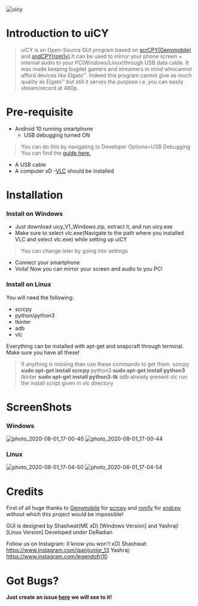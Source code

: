 ![uicy](https://user-images.githubusercontent.com/68629996/89100304-a66f4a80-d413-11ea-94ef-284592389517.png)
# Introduction to uiCY

>uiCY is an Open-Source GUI program based on [scrCPY(Genymobile)](https://github.com/Genymobile/scrcpy) and [sndCPY(rom1v)](https://github.com/rom1v/sndcpy).It can be used to mirror your phone screen + internal audio to your PC(Windows/Linux)through USB data cable. It was made keeping bugdet gamers and streamers in mind whocannot afford devices like Elgato™. Indeed this program cannot give as much quality as Elgato™ but still it serves the purpose  i.e. you can easily stream/record at 480p.
# Pre-requisite
- Android 10 running smartphone
   - USB debugging turned ON 

> You can do this by navigating to Developer Options>USB Debugging
You can find the [guide here.](https://www.howtogeek.com/129728/how-to-access-the-developer-options-menu-and-enable-usb-debugging-on-android-4.2/)
- A USB cable
- A computer xD
  -[VLC](https://www.videolan.org/vlc/) should be installed

# Installation 
### Install on Windows

- Just download uicy_V1_Windows.zip, extract it, and run uicy.exe
- Make sure to select vlc.exe(Navigate to the path where you installed VLC and select vlc.exe) while setting up uiCY
>You can change later by going into settings
- Connect your smartphone
- Voila! Now you can mirror your screen and audio to you PC!

### Install on Linux
 You will need the following:
- scrcpy
- python/python3
- tkinter
- adb
- vlc

Everything can be installed with apt-get and snapcraft through terminal.
Make sure you have all these!
>If anything is missing than use these commands to get them.
scrcpy
	**sudo apt-get install scrcpy**
python3
	**sudo apt-get install python3**
tkinter
	**sudo apt-get install python3-tk**
adb
	already present
vlc
	run the install script given in vlc directory
# ScreenShots
### Windows
![photo_2020-08-01_17-00-40](https://user-images.githubusercontent.com/68629996/89100908-c35a4c80-d418-11ea-9163-af2bd2efbced.jpg)
![photo_2020-08-01_17-00-44](https://user-images.githubusercontent.com/68629996/89100902-b63d5d80-d418-11ea-847a-e1f2fb693860.jpg)
### Linux
![photo_2020-08-01_17-04-50](https://user-images.githubusercontent.com/68629996/89100940-3368d280-d419-11ea-94fb-04d991e2aced.jpg)
![photo_2020-08-01_17-04-54](https://user-images.githubusercontent.com/68629996/89100943-36fc5980-d419-11ea-9d8a-90addca48de9.jpg)

# Credits
First of all huge thanks to [Genymobile](https://github.com/Genymobile) for [scrcpy](https://github.com/Genymobile/scrcpy) and [rom1v](https://github.com/rom1v) for [sndcpy](https://github.com/rom1v/sndcpy) without which this project would be impossible!

GUI is designed by Shashwat(ME xD)      [Windows Version]
and Yashraj!                                 [Linux Version]
Developed under DeRadian

Follow us on Instagram:   (I know you won't xD)
Shashwat: https://www.instagram.com/jaanijunior_13 
Yashraj:  https://www.instagram.com/legendofrj10

# Got Bugs?
**Just create an issue [here](https://github.com/DeRadian/uicy/issues) we will see to it!**
